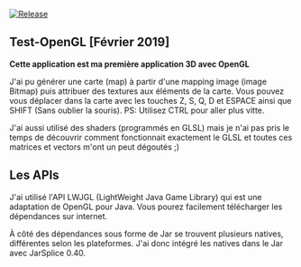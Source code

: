 [![Release](https://img.shields.io/github/release/themsou/Test-OpenGL.svg)](https://github.com/themsou/Test-OpenGL/releases/)

## Test-OpenGL [Février 2019]

**Cette application est ma première application 3D avec OpenGL**

J'ai pu générer une carte (map) à partir d'une mapping image (image Bitmap) puis attribuer des textures aux éléments de la carte.
Vous pouvez vous déplacer dans la carte avec les touches Z, S, Q, D et ESPACE ainsi que SHIFT (Sans oublier la souris). PS: Utilisez CTRL pour aller plus vitte.

J'ai aussi utilisé des shaders (programmés en GLSL) mais je n'ai pas pris le temps de découvrir comment fonctionnait exactement le GLSL et toutes ces matrices et vectors m'ont un peut dégoutés ;)

## Les APIs

J'ai utilisé l'API LWJGL (LightWeight Java Game Library) qui est une adaptation de OpenGL pour Java.
Vous pourez facilement télécharger les dépendances sur internet.

À côté des dépendances sous forme de Jar se trouvent plusieurs natives, différentes selon les plateformes. J'ai donc intégré les natives dans le Jar avec JarSplice 0.40.
